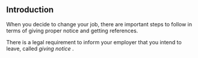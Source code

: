 ##  Introduction

When you decide to change your job, there are important steps to follow in
terms of giving proper notice and getting references.

There is a legal requirement to inform your employer that you intend to leave,
called _giving notice_ .
